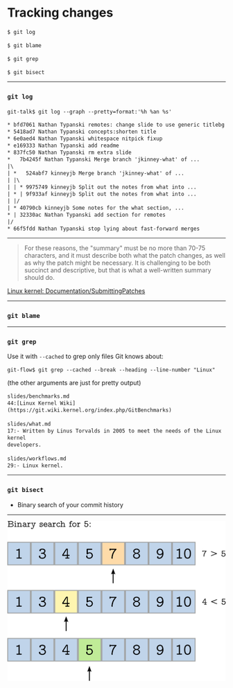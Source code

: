# Tracking changes
<!-- .slide: data-background="img/tracking-bg.svg" -->

``` bash
$ git log
```

``` bash
$ git blame
```

``` bash
$ git grep
```

``` bash
$ git bisect
```

---

### `git log`

```
git-talk$ git log --graph --pretty=format:'%h %an %s'
```

```
* bfd7061 Nathan Typanski remotes: change slide to use generic titlebg
* 5418ad7 Nathan Typanski concepts:shorten title
* 6e0aed4 Nathan Typanski whitespace nitpick fixup
* e169333 Nathan Typanski add readme
* 837fc50 Nathan Typanski rm extra slide
*   7b4245f Nathan Typanski Merge branch 'jkinney-what' of ...
|\
| *   524abf7 kinneyjb Merge branch 'jkinney-what' of ...
| |\
| | * 9975749 kinneyjb Split out the notes from what into ...
| * | 9f933af kinneyjb Split out the notes from what into ...
| |/
| * 40790cb kinneyjb Some notes for the what section, ...
* | 32330ac Nathan Typanski add section for remotes
|/
* 66f5fdd Nathan Typanski stop lying about fast-forward merges
```

---

> For these reasons, the "summary" must be no more than 70-75
> characters, and it must describe both what the patch changes, as well
> as why the patch might be necessary.  It is challenging to be both
> succinct and descriptive, but that is what a well-written summary
> should do.

[Linux kernel: Documentation/SubmittingPatches](http://git.kernel.org/cgit/linux/kernel/git/torvalds/linux.git/tree/Documentation/SubmittingPatches?id=HEAD#l521)

---

### `git blame`

---

### `git grep`

Use it with `--cached` to grep only files Git knows about:

```
git-flow$ git grep --cached --break --heading --line-number "Linux"
```

(the other arguments are just for pretty output)

```
slides/benchmarks.md
44:[Linux Kernel Wiki](https://git.wiki.kernel.org/index.php/GitBenchmarks)

slides/what.md
17:- Written by Linus Torvalds in 2005 to meet the needs of the Linux kernel
developers.

slides/workflows.md
29:- Linux kernel.
```

---

### `git bisect`

- Binary search of your commit history

---

<img src="img/binary-search.svg" />
